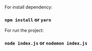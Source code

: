 For install dependency:

### `npm install` or `yarn`

For run the project:

### `node index.js` or `nodemon index.js`
